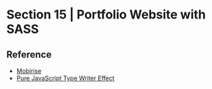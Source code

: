 # Section 15 | Portfolio Website with SASS #


## Reference ##
* [Mobirise ](https://mobirise.com/)
* [Pure JavaScript Type Writer Effect ](https://www.youtube.com/watch?v=POX3dT-pB4E)
